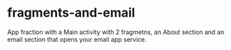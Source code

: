 # fragments-and-email
App fraction with a Main activity with 2 fragmetns, an About section and an email section that opens your email app service. 
